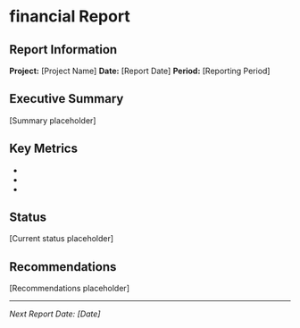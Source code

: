 # financial Report

## Report Information
**Project:** [Project Name]
**Date:** [Report Date]
**Period:** [Reporting Period]

## Executive Summary
[Summary placeholder]

## Key Metrics
- [Metric 1]: [Value]
- [Metric 2]: [Value]
- [Metric 3]: [Value]

## Status
[Current status placeholder]

## Recommendations
[Recommendations placeholder]

---
*Next Report Date: [Date]*
